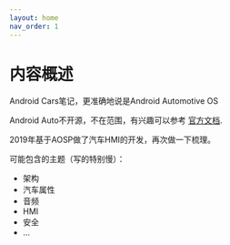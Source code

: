 ```yaml
---
layout: home
nav_order: 1
---
```


# 内容概述

Android Cars笔记，更准确地说是Android Automotive OS

Android Auto不开源，不在范围，有兴趣可以参考 [官方文档](https://developer.android.com/training/cars#automotive-os).

2019年基于AOSP做了汽车HMI的开发，再次做一下梳理。

可能包含的主题（写的特别慢）：

- 架构
- 汽车属性
- 音频
- HMI
- 安全
- ...
